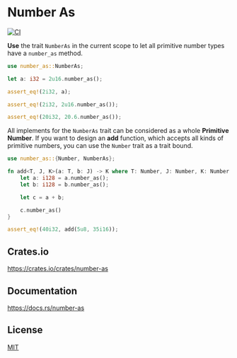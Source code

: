 Number As
====================

[![CI](https://github.com/magiclen/number-as/actions/workflows/ci.yml/badge.svg)](https://github.com/magiclen/number-as/actions/workflows/ci.yml)

**Use** the trait `NumberAs` in the current scope to let all primitive number types have a `number_as` method.

```rust
use number_as::NumberAs;

let a: i32 = 2u16.number_as();

assert_eq!(2i32, a);

assert_eq!(2i32, 2u16.number_as());

assert_eq!(20i32, 20.6.number_as());
```

All implements for the `NumberAs` trait can be considered as a whole **Primitive Number**. If you want to design an **add** function, which accepts all kinds of primitive numbers,
you can use the `Number` trait as a trait bound.

```rust
use number_as::{Number, NumberAs};

fn add<T, J, K>(a: T, b: J) -> K where T: Number, J: Number, K: Number, i128: NumberAs<K> {
    let a: i128 = a.number_as();
    let b: i128 = b.number_as();

    let c = a + b;

    c.number_as()
}

assert_eq!(40i32, add(5u8, 35i16));
```

## Crates.io

https://crates.io/crates/number-as

## Documentation

https://docs.rs/number-as

## License

[MIT](LICENSE)